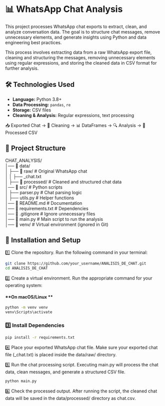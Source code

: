 # 📊 WhatsApp Chat Analysis  

This project processes WhatsApp chat exports to extract, clean, and analyze conversation data. The goal is to structure chat messages, remove unnecessary elements, and generate insights using Python and data engineering best practices.  

This process involves extracting data from a raw WhatsApp export file, cleaning and structuring the messages, removing unnecessary elements using regular expressions, and storing the cleaned data in CSV format for further analysis.  

## 🛠️ Technologies Used  

- **Language:** Python 3.8+  
- **Data Processing:** `pandas`, `re`  
- **Storage:** CSV files  
- **Cleaning & Analysis:** Regular expressions, text processing  

📥 Exported Chat → 🧹 Cleaning → 📊 DataFrames → 🔍 Analysis → 📁 Processed CSV  

## 📂 Project Structure  

CHAT_ANALYSIS/  
│── 📂 data/  
│   ├── 📂 raw/ # Original WhatsApp chat  
│   │   ├── _chat.txt  
│   ├── 📂 processed/ # Cleaned and structured chat data  
│── 📂 src/ # Python scripts  
│   ├── parser.py # Chat parsing logic  
│   ├── utils.py # Helper functions  
│── 📜 README.md # Documentation  
│── 📜 requirements.txt # Dependencies  
│── 📜 .gitignore # Ignore unnecessary files  
│── 📜 main.py # Main script to run the analysis  
│── 📂 venv/ # Virtual environment (ignored in Git)  

## 🚀 Installation and Setup  

1️⃣ Clone the repository. Run the following command in your terminal:  

```bash
git clone https://github.com/your_username/ANALISIS_DE_CHAT.git
cd ANALISIS_DE_CHAT
```

2️⃣ Create a virtual environment. Run the appropriate command for your operating system:

#### **On macOS/Linux **

```bash
python -m venv venv
venv\Scripts\activate
```

### 3️⃣ Install Dependencies

```bash
pip install -r requirements.txt
```

4️⃣ Place your exported WhatsApp chat file. Make sure your exported chat file (_chat.txt) is placed inside the data/raw/ directory.


5️⃣ Run the chat processing script. Executing main.py will process the chat data, clean messages, and generate a structured CSV file.

```bash
python main.py
```

6️⃣ Check the processed output. After running the script, the cleaned chat data will be saved in the data/processed/ directory as chat.csv.


